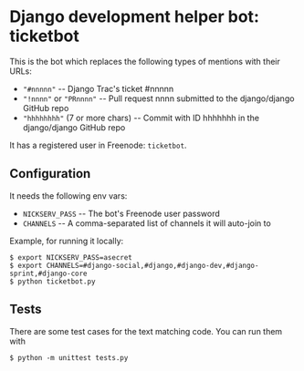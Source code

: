 # Django development helper bot: ticketbot

This is the bot which replaces the following types of mentions with their URLs:

* `"#nnnnn"` -- Django Trac's ticket #nnnnn
* `"!nnnn"` or `"PRnnnn"` -- Pull request nnnn submitted to the django/django GitHub repo
* `"hhhhhhhh"` (7 or more chars) -- Commit with ID hhhhhhh in the django/django GitHub repo

It has a registered user in Freenode: `ticketbot`.

## Configuration

It needs the following env vars:

* `NICKSERV_PASS` -- The bot's Freenode user password
* `CHANNELS` -- A comma-separated list of channels it will auto-join to

Example, for running it locally:

```
$ export NICKSERV_PASS=asecret
$ export CHANNELS=#django-social,#django,#django-dev,#django-sprint,#django-core
$ python ticketbot.py
```

## Tests

There are some test cases for the text matching code. You can run them with

```
$ python -m unittest tests.py
```
